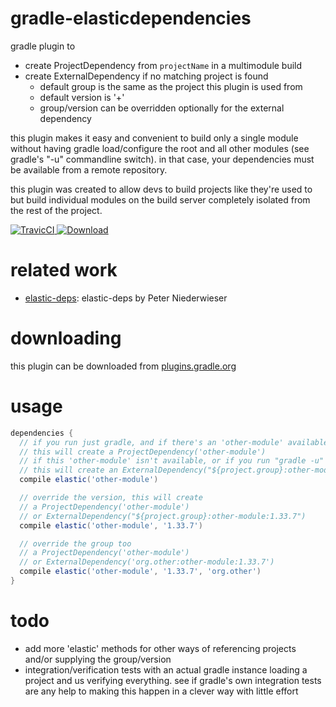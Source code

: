 gradle-elasticdependencies
==========================

gradle plugin to

* create ProjectDependency from `projectName` in a multimodule build
* create ExternalDependency if no matching project is found
  * default group is the same as the project this plugin is used from
  * default version is '+'
  * group/version can be overridden optionally for the external dependency

this plugin makes it easy and convenient to build only a single module without
having gradle load/configure the root and all other modules (see gradle's "-u"
commandline switch). in that case, your dependencies must be available from a
remote repository.

this plugin was created to allow devs to build projects like they're used to
but build individual modules on the build server completely isolated from the
rest of the project.

[ ![TravicCI](https://travis-ci.org/stackmagic/gradle-elasticdependencies.svg?branch=master) ](https://travis-ci.org/stackmagic/gradle-elasticdependencies)
[ ![Download](https://api.bintray.com/packages/stackmagic/maven/gradle-elasticdependencies/images/download.svg) ](https://bintray.com/stackmagic/maven/gradle-elasticdependencies/_latestVersion)

related work
============

* [elastic-deps](https://github.com/pniederw/elastic-deps): elastic-deps by Peter Niederwieser

downloading
===========

this plugin can be downloaded from [plugins.gradle.org](http://plugins.gradle.org/plugin/net.swisstech.elasticdependencies)

usage
=====

```groovy
dependencies {
  // if you run just gradle, and if there's an 'other-module' available,
  // this will create a ProjectDependency('other-module')
  // if this 'other-module' isn't available, or if you run "gradle -u"
  // this will create an ExternalDependency("${project.group}:other-module:+")
  compile elastic('other-module')

  // override the version, this will create
  // a ProjectDependency('other-module')
  // or ExternalDependency("${project.group}:other-module:1.33.7")
  compile elastic('other-module', '1.33.7')

  // override the group too
  // a ProjectDependency('other-module')
  // or ExternalDependency('org.other:other-module:1.33.7')
  compile elastic('other-module', '1.33.7', 'org.other')
}
```

todo
====

* add more 'elastic' methods for other ways of referencing projects and/or supplying the group/version
* integration/verification tests with an actual gradle instance loading a project and us verifying everything. see if gradle's own integration tests are any help to making this happen in a clever way with little effort
